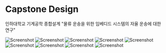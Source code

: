 <!DOCTYPE html>
<html lang="ko">
<head>
    <meta charset="UTF-8">
    <meta name="viewport" content="width=device-width, initial-scale=1.0">
    <title>Capstone Design</title>
</head>
<body>
    <h1>Capstone Design</h1>
    <p>인하대학교 기계공학 종합설계 "물류 운송을 위한 임베디드 시스템의 자율 운송에 대한 연구"</p>
    <img src="./Img/Result.png" alt="Screenshot">
    <img src="./Img/1.png" alt="Screenshot">
    <img src="./Img/2.png" alt="Screenshot">
    <img src="./Img/3.png" alt="Screenshot">
    <img src="./Img/4.png" alt="Screenshot">
    <img src="./Img/5.png" alt="Screenshot">
    <img src="./Img/6.png" alt="Screenshot">
    <img src="./Img/7.png" alt="Screenshot">
    <img src="./Img/8.png" alt="Screenshot">
</body>
</html>

